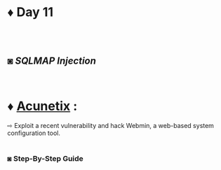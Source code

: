 # ♦ Day 11
</br>
</br>

## ◙ ***SQLMAP Injection***
 </br>
 
# ♦ [Acunetix](http://testphp.vulnweb.com/) : 
   ⇨ Exploit a recent vulnerability and hack Webmin, a web-based system configuration tool. 
   </br>
   </br>
### ◙ Step-By-Step Guide 

